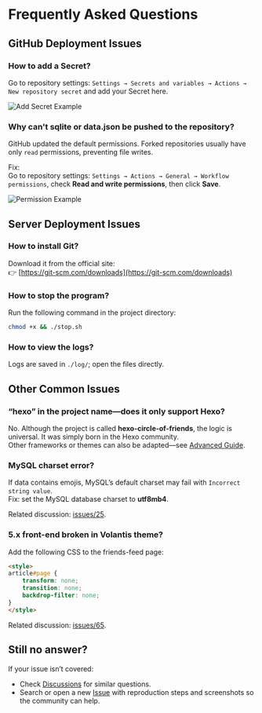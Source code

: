 # Frequently Asked Questions

## GitHub Deployment Issues

### How to add a Secret?

Go to repository settings: `Settings → Secrets and variables → Actions → New repository secret` and add your Secret here.

![Add Secret Example](/imgs/docs/problems/01.png)

### Why can't sqlite or data.json be pushed to the repository?

GitHub updated the default permissions. Forked repositories usually have only `read` permissions, preventing file writes.

Fix:  
Go to repository settings: `Settings → Actions → General → Workflow permissions`, check **Read and write permissions**, then click **Save**.

![Permission Example](/imgs/docs/problems/02.png)

## Server Deployment Issues

### How to install Git?

Download it from the official site:  
👉 [https://git-scm.com/downloads](https://git-scm.com/downloads)

### How to stop the program?

Run the following command in the project directory:

```bash
chmod +x && ./stop.sh
```

### How to view the logs?

Logs are saved in `./log/`; open the files directly.

## Other Common Issues

### “hexo” in the project name—does it only support Hexo?

No. Although the project is called **hexo-circle-of-friends**, the logic is universal. It was simply born in the Hexo community.  
Other frameworks or themes can also be adapted—see [Advanced Guide](AdvancedGuide).

### MySQL charset error?

If data contains emojis, MySQL’s default charset may fail with `Incorrect string value`.  
Fix: set the MySQL database charset to **utf8mb4**.

Related discussion: [issues/25](https://github.com/Rock-Candy-Tea/hexo-circle-of-friends/issues/25).

### 5.x front-end broken in Volantis theme?

Add the following CSS to the friends-feed page:

```html
<style>
article#page {
    transform: none;
    transition: none;
    backdrop-filter: none;
}
</style>
```

Related discussion: [issues/65](https://github.com/Rock-Candy-Tea/hexo-circle-of-friends/issues/65).

## Still no answer?

If your issue isn’t covered:

* Check [Discussions](https://github.com/Rock-Candy-Tea/hexo-circle-of-friends/discussions) for similar questions.
* Search or open a new [Issue](https://github.com/Rock-Candy-Tea/hexo-circle-of-friends/issues) with reproduction steps and screenshots so the community can help.